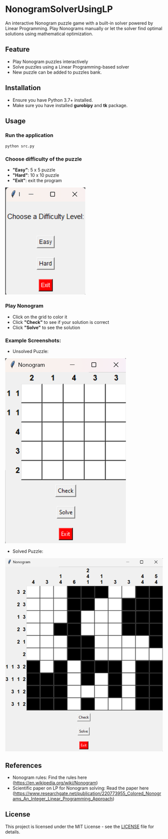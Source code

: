 # NonogramSolverUsingLP
An interactive Nonogram puzzle game with a built-in solver powered by Linear Programming. Play Nonograms manually or let the solver find optimal solutions using mathematical optimization.

## Feature
- Play Nonogram puzzles interactively
- Solve puzzles using a Linear Programming-based solver
- New puzzle can be added to puzzles bank.

## Installation
- Ensure you have Python 3.7+ installed. 
- Make sure you have installed **gurobipy** and **tk** package.

## Usage

### Run the application

```sh
python src.py
```

### Choose difficulty of the puzzle
- **"Easy"**: 5 x 5 puzzle
- **"Hard"**: 10 x 10 puzzle
- **"Exit"**: exit the program

![Interface](https://github.com/minhtran0901/NonogramSolverUsingLP/blob/main/Interface.png)

### Play Nonogram
- Click on the grid to color it
- Click **"Check"** to see if your solution is correct
- Click **"Solve"** to see the solution
### Example Screenshots:
- Unsolved Puzzle:
  
![unsolved problem](https://github.com/minhtran0901/NonogramSolverUsingLP/blob/main/unsolved%20easy%20puzzle.png)

- Solved Puzzle:

![solved problem](https://github.com/minhtran0901/NonogramSolverUsingLP/blob/main/solved%20hard%20puzzle.png)

## References
- Nonogram rules: Find the rules here (https://en.wikipedia.org/wiki/Nonogram)
- Scientific paper on LP for Nonogram solving: Read the paper here (https://www.researchgate.net/publication/220773955_Colored_Nonograms_An_Integer_Linear_Programming_Approach)

## License

This project is licensed under the MIT License - see the [LICENSE](LICENSE) file for details.
